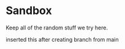 # Sandbox

Keep all of the random stuff we try here. 

inserted this after creating branch from main
